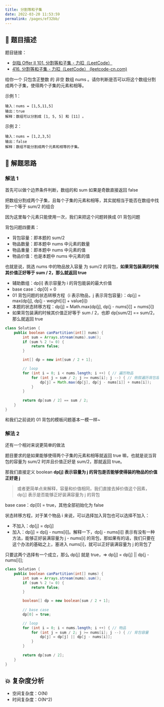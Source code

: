 ```yaml
---
title: 分割等和子集
date: 2022-03-20 11:53:59
permalink: /pages/ef32bb/
---
```

## 📃 题目描述

题目链接：

- [剑指 Offer II 101. 分割等和子集 - 力扣（LeetCode）](https://leetcode.cn/problems/NUPfPr/)
- [416. 分割等和子集 - 力扣（LeetCode） (leetcode-cn.com)](https://leetcode-cn.com/problems/partition-equal-subset-sum/)

给你一个 只包含正整数 的 非空 数组 nums 。请你判断是否可以将这个数组分割成两个子集，使得两个子集的元素和相等。

示例 1：

```
输入：nums = [1,5,11,5]
输出：true
解释：数组可以分割成 [1, 5, 5] 和 [11] 。
```

示例 2：

```
输入：nums = [1,2,3,5]
输出：false
解释：数组不能分割成两个元素和相等的子集。
```

## 🔔 解题思路

### 解法 1

首先可以做个边界条件判断，数组的和 sum 如果是奇数直接返回 false

把数组分割成两个子集，且每个子集的元素和相等，其实就相当于能否在数组中找到一个等于 sum/2 的组合

因为这里每个元素只能使用一次，我们来把这个问题转换成 01 背包问题

背包问题四要素：

- 背包容量：即本题的 sum/2
- 物品数量：即本题中 nums 中元素的数量
- 物品重量：即本题中 nums 中元素的值
- 物品价值：也是本题中 nums 中元素的值

也就是说，挑选 nums 中的物品放入容量 为 sum/2 的背包，**如果背包装满的时候其价值正好等于 sum / 2，那么就返回 true**

- 辅助数组：dp[i] 表示容量为 i 的背包能装的最大价值
- base case：dp[0] = 0
- 01 背包问题的状态转移方程（i 表示物品，j 表示背包容量）：dp[j] = max(dp[j], dp[j - weight[i]] + value[i])
- 本题的状态转移方程：dp[j] = Math.max(dp[j], dp[j - nums[i]] + nums[i])
- 如果背包装满的时候其价值正好等于 sum / 2，也即 dp[sum/2] == sum/2，那么就返回 true 


```java
class Solution {
    public boolean canPartition(int[] nums) {
        int sum = Arrays.stream(nums).sum();
        if (sum % 2 != 0) {
            return false;
        }

        int[] dp = new int[sum / 2 + 1];

        // loop
        for (int i = 0; i < nums.length; i ++) { // 遍历物品
            for (int j = sum / 2; j >= nums[i]; j --) { // 倒叙遍历背包容量
                dp[j] = Math.max(dp[j], dp[j - nums[i]] + nums[i]);
            }
        }
        
        return dp[sum / 2] == sum / 2;
    }
}
```

和我们之前说的 01 背包的模板问题基本一模一样~

### 解法 2

还有一个相对来说更简单的做法

题目要求的是如果能够使得两个子集的元素和相等就返回 true 嘛，也就是说当背包的容量为 sum/2 时并且价值正好是 sum/2，那就返回 true。

那我们直接定义 boolean **dp[j] 表示容量为 j 的背包是否能够使得装的物品的价值正好是 j**

> 或者更简单点来解释，容量和价值相同，我们直接去掉价值这个因素，dp[j] 表示是否能够正好装满容量为 j 的背包

base case：dp[0] = true，其他全部初始化为 false

状态转移方程，对于某个物品 i 来说，可以选择加入背包也可以选择不加入：

- 不加入：dp[j] = dp[j]
- 加入：dp[j] = dp[j - nums[i]]。解释一下，dp[j - nums[i]] 表示有没有一种方法，能够正好装满容量为 j - nums[i] 的背包，那如果有的话，我们只要在这个办法的基础之上，塞进入 nums[i]，就可以正好装满容量为 j 的背包了

只要这两个选择有一个成立，那么 dp[j] 就是 true，=> dp[j] = dp[j] || dp[j - nums[i]];

```java
class Solution {
    public boolean canPartition(int[] nums) {
        int sum = Arrays.stream(nums).sum();
        if (sum % 2 != 0) {
            return false;
        }

        boolean[] dp = new boolean[sum / 2 + 1];
        
        // base case
        dp[0] = true;

        // loop
        for (int i = 0; i < nums.length; i ++) { // 物品
            for (int j = sum / 2; j >= nums[i]; j --) { // 背包容量
                dp[j] = dp[j] || dp[j - nums[i]];
            }
        }
        
        return dp[sum / 2];
    }
}
```

## 💥 复杂度分析

- 空间复杂度：O(N)
- 时间复杂度：O(N^2)

